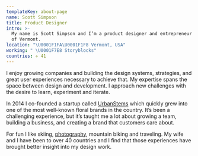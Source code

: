 ```yaml
---
templateKey: about-page
name: Scott Simpson
title: Product Designer
intro: >-
  My name is Scott Simpson and I’m a product designer and entrepreneur based out
  of Vermont.
location: "\U0001F1FA\U0001F1F8 Vermont, USA"
working: " \U0001F7E8 Storyblocks"
countries: ✈️ 41
---
```

I enjoy growing companies and building the design systems, strategies, and great user experiences necessary to achieve that. My expertise spans the space between design and development. I approach new challenges with the desire to learn, experiment and iterate.

In 2014 I co-founded a startup called [UrbanStems](https://urbanstems.com) which quickly grew into one of the most well-known floral brands in the country. It’s been a challenging experience, but it’s taught me a lot about growing a team, building a business, and creating a brand that customers care about.

For fun I like skiing, [photography](https://instagram.com/scott.dc), mountain biking and traveling. My wife and I have been to over 40 countries and I find that those experiences have brought better insight into my design work.
